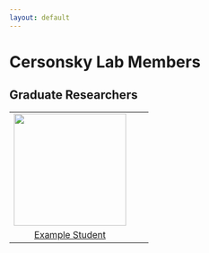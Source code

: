 ```yaml
---
layout: default
---
```

# Cersonsky Lab Members
## Graduate Researchers

|      |      |      |
|:----:|:----:|:----:|
|<a href='/website/members/example_student'><img src='/website/assets/img/example_student.png' style='height:200px'></a>| | |
|<a href="/website/members/example_student">Example Student</a>| | |
